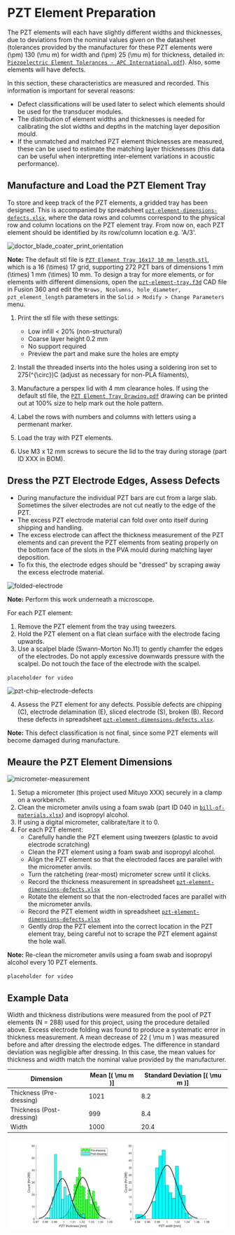 # PZT Element Preparation 

The PZT elements will each have slightly different widths and thicknesses, due to deviations from the nominal values given on the datasheet (tolerances provided by the manufacturer for these PZT elements were \(\pm\) 130 \(\mu m\) for width and \(\pm\) 25 \(\mu m\) for thickness, detailed in: [`Piezoelectric Element Tolerances - APC International.pdf`](https://github.com/morganjroberts/open-UST/blob/main/hardware-distribution/technical-datasheets/Piezoelectric%20Element%20Tolerances%20-%20APC%20International.pdf)). Also, some elements will have defects. 

In this section, these characteristics are measured and recorded. This information is important for several reasons:

* Defect classifications will be used later to select which elements should be used for the transducer modules. 
* The distribution of element widths and thicknesses is needed for calibrating the slot widths and depths in the matching layer deposition mould. 
* If the unmatched and matched PZT element thicknesses are measured, these can be used to estimate the matching layer thicknesses (this data can be useful when interpretting inter-element variations in acoustic performance).

## Manufacture and Load the PZT Element Tray

To store and keep track of the PZT elements, a gridded tray has been designed. This is accompanied by spreadsheet [`pzt-element-dimensions-defects.xlsx`](https://github.com/morganjroberts/open-UST/blob/main/hardware-distribution/pzt-element-dimensions-defects.xlsx), where the data rows and columns correspond to the physical row and column locations on the PZT element tray. From now on, each PZT element should be identified by its row/column location e.g. 'A/3'.

![doctor_blade_coater_print_orientation](img/pzt-element-preparation/PZT-element-tray.jpg)

**Note:** The default stl file is [`PZT Element Tray 16x17 10 mm length.stl`](https://github.com/morganjroberts/open-UST/blob/main/hardware-distribution/pzt-element-tray/PZT%20Element%20Tray%2016x17%2010%20mm%20length.stl), which is a 16 \(\times\) 17 grid, supporting 272 PZT bars of dimensions 1 mm \(\times\) 1 mm \(\times\) 10 mm. To design a tray for more elements, or for elements with different dimensions, open the [`pzt-element-tray.f3d`](https://github.com/morganjroberts/open-UST/blob/main/hardware-distribution/pzt-element-tray/pzt-element-tray.f3d) CAD file in Fusion 360 and edit the `Nrows, Ncolumns, hole_diameter, pzt_element_length` parameters in the `Solid > Modify > Change Parameters` menu.

1. Print the stl file with these settings:
    * Low infill < 20% (non-structural)
    * Coarse layer height 0.2 mm
    * No support required
    * Preview the part and make sure the holes are empty

2. Install the threaded inserts into the holes using a soldering iron set to 275\(^{\circ}\)C (adjust as necessary for non-PLA filaments),
3. Manufacture a perspex lid with 4 mm clearance holes. If using the default stl file, the [`PZT Element Tray Drawing.pdf`](https://github.com/morganjroberts/open-UST/blob/main/hardware-distribution/pzt-element-tray/PZT%20Element%20Tray%20Drawing.pdf) drawing can be printed out at 100% size to help mark out the hole pattern.
4. Label the rows with numbers and columns with letters using a permenant marker.
5. Load the tray with PZT elements.
6. Use M3 x 12 mm screws to secure the lid to the tray during storage (part ID XXX in BOM).

## Dress the PZT Electrode Edges, Assess Defects

* During manufacture the individual PZT bars are cut from a large slab. Sometimes the silver electrodes are not cut neatly to the edge of the PZT.
* The excess PZT electrode material can fold over onto itself during shipping and handling.
* The excess electrode can affect the thickness measurement of the PZT elements and can prevent the PZT elements from seating properly on the bottom face of the slots in the PVA mould during matching layer deposition.
* To fix this, the electrode edges should be "dressed" by scraping away the excess electrode material.

![folded-electrode](img/pzt-element-preparation/folded-electrode.svg)


**Note:** Perform this work underneath a microscope.

For each PZT element:  

1. Remove the PZT element from the tray using tweezers.
2. Hold the PZT element on a flat clean surface with the electrode facing upwards.
3. Use a scalpel blade (Swann-Morton No.11) to gently chamfer the edges of the electrodes. Do not apply excessive downwards pressure with the scalpel. Do not touch the face of the electrode with the scalpel.

`placeholder for video`


![pzt-chip-electrode-defects](img/pzt-element-preparation/pzt-chip-electrode-defects.svg)

4. Assess the PZT element for any defects. Possible defects are chipping (C), electrode delamination (E), sliced electrode (S), broken (B). Record these defects in spreadsheet [`pzt-element-dimensions-defects.xlsx`](https://github.com/morganjroberts/open-UST/blob/main/hardware-distribution/pzt-element-dimensions-defects.xlsx).

**Note:** This defect classification is not final, since some PZT elements will become damaged during manufacture. 

## Meaure the PZT Element Dimensions

![micrometer-measurement](img/pzt-element-preparation/micrometer-measurement.jpg)

1. Setup a micrometer (this project used Mituyo XXX) securely in a clamp on a workbench.
2. Clean the micrometer anvils using a foam swab (part ID 040 in [`bill-of-materials.xlsx`](https://github.com/morganjroberts/open-UST/blob/main/hardware-distribution/bill-of-materials.xlsx)) and isopropyl alcohol.
3. If using a digital micrometer, calibrate/tare it to 0.
4. For each PZT element:
    * Carefully handle the PZT element using tweezers (plastic to avoid electrode scratching)
    * Clean the PZT element using a foam swab and isopropyl alcohol.
    * Align the PZT element so that the electroded faces are parallel with the micrometer anvils.
    * Turn the ratcheting (rear-most) micrometer screw until it clicks.
    * Record the thickness measurement in spreadsheet [`pzt-element-dimensions-defects.xlsx`](https://github.com/morganjroberts/open-UST/blob/main/hardware-distribution/pzt-element-dimensions-defects.xlsx)
    * Rotate the element so that the non-electroded faces are parallel with the micrometer anvils.
    * Record the PZT element width in spreadsheet [`pzt-element-dimensions-defects.xlsx`](https://github.com/morganjroberts/open-UST/blob/main/hardware-distribution/pzt-element-dimensions-defects.xlsx)
    * Gently drop the PZT element into the correct location in the PZT element tray, being careful not to scrape the PZT element against the hole wall.

**Note:** Re-clean the micrometer anvils using a foam swab and isopropyl alcohol every 10 PZT elements.

`placeholder for video`

## Example Data

Width and thickness distributions were measured from the pool of PZT elements (N = 288) used for this project, using the procedure detailed above. Excess electrode folding was found to produce a systematic error in thickness measurement. A mean decrease of 22 \( \mu m \) was measured before and after dressing the electrode edges. The difference in standard deviation was negligible after dressing. In this case, the mean values for thickness and width match the nominal value provided by the manufacturer.

| Dimension                  | Mean [\( \mu m \)] | Standard Deviation [\( \mu m \)] |
| ---                        |    ----            |          ---                     |
| Thickness (Pre-dressing)   | 1021               | 8.2                              |
| Thickness (Post-dressing)  | 999                | 8.4                              |
| Width                      | 1000               | 20.4                             |

![pzt-element-dimensions](img/pzt-element-preparation/pzt-element-dimensions.svg)